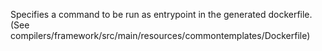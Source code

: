Specifies a command to be run as entrypoint in the generated dockerfile. (See compilers/framework/src/main/resources/commontemplates/Dockerfile)
